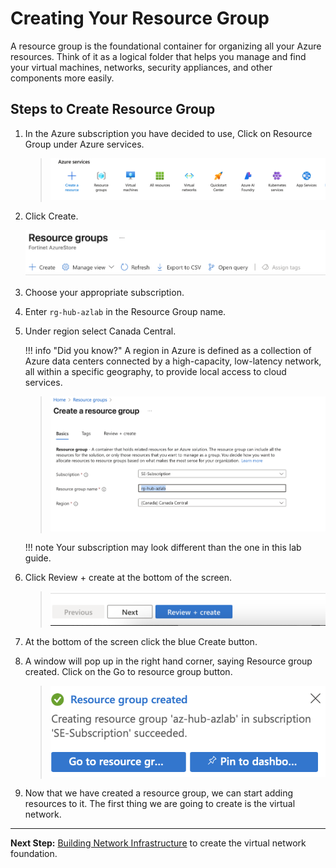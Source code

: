 # Creating Your Resource Group

A resource group is the foundational container for organizing all your Azure resources. Think of it as a logical folder that helps you manage and find your virtual machines, networks, security appliances, and other components more easily.

## Steps to Create Resource Group

1.  In the Azure subscription you have decided to use, Click on Resource Group under Azure services.

    > ![A group of blue and green arrows AI-generated content may be incorrect.](images/image2.png)

2.  Click Create.

    ![A screenshot of a computer AI-generated content may be incorrect.](images/image3.png)

3.  Choose your appropriate subscription.

4.  Enter `rg-hub-azlab` in the Resource Group name.

5.  Under region select Canada Central.

    !!! info "Did you know?"
        A region in Azure is defined as a collection of Azure data centers connected by a high-capacity, low-latency network, all within a specific geography, to provide local access to cloud services.

    > ![A screenshot of a computer AI-generated content may be incorrect.](images/image4.png)

    !!! note
        Your subscription may look different than the one in this lab guide.

6.  Click Review + create at the bottom of the screen.

    > ![A blue and white box with text AI-generated content may be incorrect.](images/image5.png)

7.  At the bottom of the screen click the blue Create button.

8.  A window will pop up in the right hand corner, saying Resource group created. Click on the Go to resource group button.

    > ![A screenshot of a computer AI-generated content may be incorrect.](images/image6.png)

9.  Now that we have created a resource group, we can start adding resources to it. The first thing we are going to create is the virtual network.

---

**Next Step:** [Building Network Infrastructure](02-network-infrastructure.md) to create the virtual network foundation.